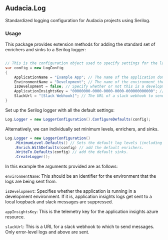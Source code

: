 ## Audacia.Log

Standardized logging configuration for Audacia projects using Serilog.

### Usage

This package provides extension methods for adding the standard set of enrichers and sinks to a Serilog logger:

```c#

// This is the configuration object used to specify settings for the logger.
var config = new LogConfig
{
    ApplicationName = "Example App"; // The name of the application domain.
    EnvironmentName = "Development"; // The name of the environment the application is currently running in.
    IsDevelopment = false; // Specify whether or not this is a development environment, in which only trace sinks are used, and application insights output is sent to a local loopback.
    ApplicationInsightsKey = "00000000-0000-0000-0000-000000000000"; // The instrumentation key of an application insights resource.
    SlackUrl = "[Slack Webhook]"; // The URL of a slack webhook to send error-level messages to.
}
```

Set up the Serilog logger with all the default settings:

```c#
Log.Logger = new LoggerConfiguration().ConfigureDefaults(config);
```

Alternatively, we can individually set minimum levels, enrichers, and sinks.

```c#
Log.Logger = new LoggerConfiguration()
    .MinimumLevel.Defaults() // Sets the default log levels (including filtering out noise from Microsoft and IdentityServer4 modules).
    .Enrich.WithDefaults(config) // add the default enrichers.
    .WriteTo.Defaults(config) // add the default sinks.
    .CreateLogger();
```

In this example the arguments provided are as follows:

`environmentName`: This should be an identifier for the environment that the logs are being sent from. 

`isDevelopment`: Specifies whether the application is running in a development environment. If it is, application insights logs get sent to a local loopback and slack messages are suppressed.

`appInsightsKey`: This is the telemetry key for the application insights azure resource.

`slackUrl`: This is a URL for a slack webhook to which to send messages. Only error-level logs and above are sent.

